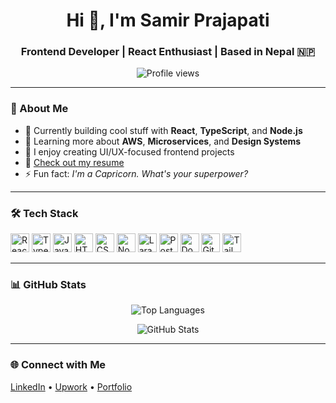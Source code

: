 <h1 align="center">Hi 👋, I'm Samir Prajapati</h1>
<h3 align="center">Frontend Developer | React Enthusiast | Based in Nepal 🇳🇵</h3>

<p align="center">
  <img src="https://komarev.com/ghpvc/?username=bullseye405&label=Profile%20views&color=0e75b6&style=flat" alt="Profile views" />
</p>

---

### 🚀 About Me

- 🔭 Currently building cool stuff with **React**, **TypeScript**, and **Node.js**
- 🌱 Learning more about **AWS**, **Microservices**, and **Design Systems**
- 🧠 I enjoy creating UI/UX-focused frontend projects
- 📄 [Check out my resume](https://www.prajapati-samir.com.np/resume)
- ⚡ Fun fact: *I'm a Capricorn. What's your superpower?*

---

### 🛠️ Tech Stack

<p align="left">
  <img src="https://cdn.jsdelivr.net/gh/devicons/devicon@latest/icons/react/react-original.svg" alt="React" width="30" />
  <img src="https://cdn.jsdelivr.net/gh/devicons/devicon@latest/icons/typescript/typescript-original.svg" alt="TypeScript" width="30" />
  <img src="https://cdn.jsdelivr.net/gh/devicons/devicon@latest/icons/javascript/javascript-original.svg" alt="JavaScript" width="30" />
  <img src="https://cdn.jsdelivr.net/gh/devicons/devicon@latest/icons/html5/html5-original.svg" alt="HTML5" width="30" />
  <img src="https://cdn.jsdelivr.net/gh/devicons/devicon@latest/icons/css3/css3-original.svg" alt="CSS3" width="30" />
  <img src="https://cdn.jsdelivr.net/gh/devicons/devicon@latest/icons/nodejs/nodejs-original.svg" alt="Node.js" width="30" />
  <img src="https://cdn.jsdelivr.net/gh/devicons/devicon@latest/icons/laravel/laravel-original.svg" alt="Laravel" width="30">
  <img src="https://cdn.jsdelivr.net/gh/devicons/devicon@latest/icons/postgresql/postgresql-original.svg" alt="PostgreSQL" width="30" />
  <img src="https://cdn.jsdelivr.net/gh/devicons/devicon@latest/icons/docker/docker-original.svg" alt="Docker" width="30" />
  <img src="https://cdn.jsdelivr.net/gh/devicons/devicon@latest/icons/git/git-original.svg" alt="Git" width="30" />
  <img src="https://www.vectorlogo.zone/logos/tailwindcss/tailwindcss-icon.svg" alt="Tailwind CSS" width="30" />
</p>

---

### 📊 GitHub Stats

<p align="center">
  <img src="https://github-readme-stats.vercel.app/api/top-langs/?username=bullseye405&layout=compact" alt="Top Languages" />
</p>

<p align="center">
  <img src="https://github-readme-stats.vercel.app/api?username=bullseye405&show_icons=true&theme=default" alt="GitHub Stats" />
</p>

<!-- 
  </p align="center">
    <img src="https://streak-stats.demolab.com?user=bullseye405&theme=default" alt="GitHub Streak" />
  </p>
-->

---

### 🌐 Connect with Me

<p align="left">
  <a href="https://www.linkedin.com/in/samir-prajapati-b9b589174" target="_blank">LinkedIn</a> •
  <a href="https://www.upwork.com/freelancers/~01fba7ca6af5995f8d" target="_blank">Upwork</a> •
  <a href="https://prajapati-samir.com.np" target="_blank">Portfolio</a>
</p>
